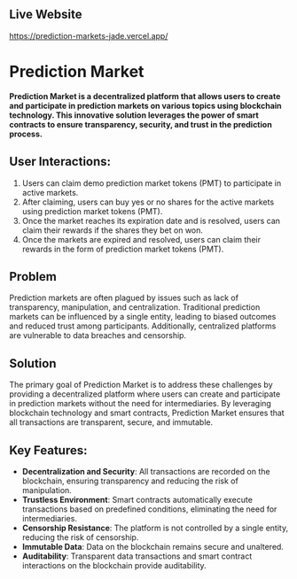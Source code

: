 ## Live Website

https://prediction-markets-jade.vercel.app/


# Prediction Market

**Prediction Market is a decentralized platform that allows users to create and participate in prediction markets on various topics using blockchain technology. This innovative solution leverages the power of smart contracts to ensure transparency, security, and trust in the prediction process.**

## User Interactions:

1. Users can claim demo prediction market tokens (PMT) to participate in active markets.
2. After claiming, users can buy yes or no shares for the active markets using prediction market tokens (PMT).
3. Once the market reaches its expiration date and is resolved, users can claim their rewards if the shares they bet on won.
4. Once the markets are expired and resolved, users can claim their rewards in the form of prediction market tokens (PMT).

## Problem

Prediction markets are often plagued by issues such as lack of transparency, manipulation, and centralization. Traditional prediction markets can be influenced by a single entity, leading to biased outcomes and reduced trust among participants. Additionally, centralized platforms are vulnerable to data breaches and censorship.

## Solution 

The primary goal of Prediction Market is to address these challenges by providing a decentralized platform where users can create and participate in prediction markets without the need for intermediaries. By leveraging blockchain technology and smart contracts, Prediction Market ensures that all transactions are transparent, secure, and immutable.

## Key Features:

- **Decentralization and Security**: All transactions are recorded on the blockchain, ensuring transparency and reducing the risk of manipulation.
- **Trustless Environment**: Smart contracts automatically execute transactions based on predefined conditions, eliminating the need for intermediaries.
- **Censorship Resistance**: The platform is not controlled by a single entity, reducing the risk of censorship.
- **Immutable Data**: Data on the blockchain remains secure and unaltered.
- **Auditability**: Transparent data transactions and smart contract interactions on the blockchain provide auditability.



